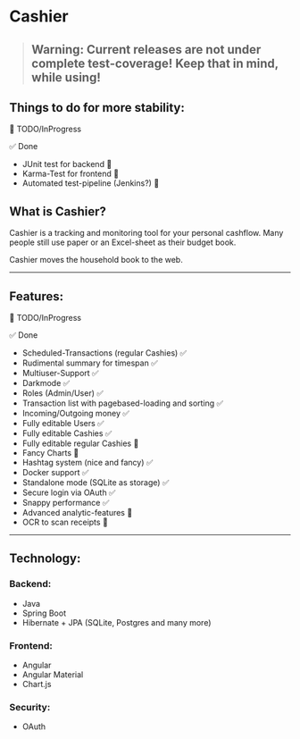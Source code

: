 # Cashier

> ## **Warning:** Current releases are not under complete test-coverage! Keep that in mind, while using!

## Things to do for more stability:
:construction: TODO/InProgress

:white_check_mark: Done

* JUnit test for backend :construction:
* Karma-Test for frontend :construction:
* Automated test-pipeline (Jenkins?) :construction:

## What is Cashier?

Cashier is a tracking and monitoring tool for your personal cashflow. Many people still use paper or an Excel-sheet as their budget book.

Cashier moves the household book to the web.

---

## Features:
:construction: TODO/InProgress

:white_check_mark: Done

* Scheduled-Transactions (regular Cashies) :white_check_mark:
* Rudimental summary for timespan :white_check_mark:
* Multiuser-Support :white_check_mark:
* Darkmode :white_check_mark:
* Roles (Admin/User) :white_check_mark:
* Transaction list with pagebased-loading and sorting :white_check_mark:
* Incoming/Outgoing money :white_check_mark:
* Fully editable Users :white_check_mark:
* Fully editable Cashies :white_check_mark:
* Fully editable regular Cashies :construction:
* Fancy Charts :construction:
* Hashtag system (nice and fancy) :white_check_mark:
* Docker support :white_check_mark:
* Standalone mode (SQLite as storage) :white_check_mark:
* Secure login via OAuth :white_check_mark: 
* Snappy performance :white_check_mark:
* Advanced analytic-features :construction:
* OCR to scan receipts :construction:

---

## Technology:

### Backend:
* Java
* Spring Boot
* Hibernate + JPA (SQLite, Postgres and many more)

### Frontend:
* Angular
* Angular Material
* Chart.js

### Security:
* OAuth
